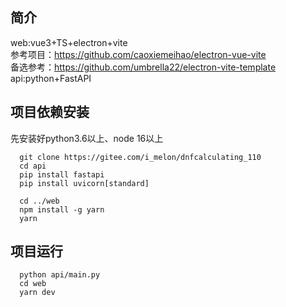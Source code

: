 ## 简介
  web:vue3+TS+electron+vite<br>
  参考项目：https://github.com/caoxiemeihao/electron-vue-vite<br>
  备选参考：https://github.com/umbrella22/electron-vite-template<br>
  api:python+FastAPI


## 项目依赖安装
先安装好python3.6以上、node 16以上
```
  git clone https://gitee.com/i_melon/dnfcalculating_110
  cd api
  pip install fastapi 
  pip install uvicorn[standard]

  cd ../web
  npm install -g yarn
  yarn
```

## 项目运行
```
  python api/main.py
  cd web
  yarn dev
```



